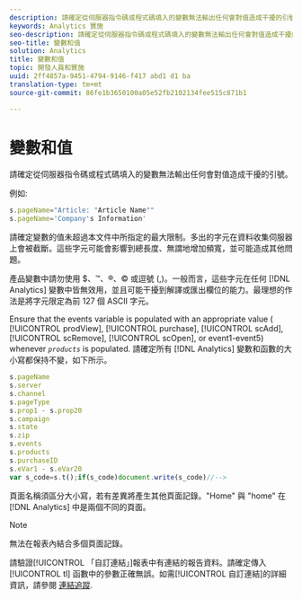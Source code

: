 ```yaml
---
description: 請確定從伺服器指令碼或程式碼填入的變數無法輸出任何會對值造成干擾的引號。
keywords: Analytics 實施
seo-description: 請確定從伺服器指令碼或程式碼填入的變數無法輸出任何會對值造成干擾的引號。
seo-title: 變數和值
solution: Analytics
title: 變數和值
topic: 開發人員和實施
uuid: 2ff4857a-9451-4794-9146-f417 abd1 d1 ba
translation-type: tm+mt
source-git-commit: 86fe1b3650100a05e52fb2102134fee515c871b1

---
```



# 變數和值

請確定從伺服器指令碼或程式碼填入的變數無法輸出任何會對值造成干擾的引號。

例如: 

```js
s.pageName="Article: "Article Name"" 
s.pageName='Company's Information' 
```

請確定變數的值未超過本文件中所指定的最大限制。多出的字元在資料收集伺服器上會被截斷。這些字元可能會影響到總長度、無謂地增加頻寬，並可能造成其他問題。

產品變數中請勿使用 $、™、®、© 或逗號 (,)。一般而言，這些字元在任何 [!DNL Analytics] 變數中皆無效用，並且可能干擾到解譯或匯出欄位的能力。最理想的作法是將字元限定為前 127 個 ASCII 字元。

Ensure that the events variable is populated with an appropriate value ( [!UICONTROL prodView], [!UICONTROL purchase], [!UICONTROL scAdd], [!UICONTROL scRemove], [!UICONTROL scOpen], or event1-event5) whenever *`products`* is populated. 請確定所有 [!DNL Analytics] 變數和函數的大小寫都保持不變，如下所示。

```js
s.pageName 
s.server 
s.channel 
s.pageType 
s.prop1 - s.prop20 
s.campaign 
s.state 
s.zip 
s.events 
s.products 
s.purchaseID 
s.eVar1 - s.eVar20 
var s_code=s.t();if(s_code)document.write(s_code)//--> 
```

頁面名稱須區分大小寫，若有差異將產生其他頁面記錄。"Home" 與 "home" 在 [!DNL Analytics] 中是兩個不同的頁面。

>[!NOTE]
>
>無法在報表內結合多個頁面記錄。

請驗證[!UICONTROL 「自訂連結」]報表中有連結的報告資料。請確定傳入 [!UICONTROL tl] 函數中的參數正確無誤。如需[!UICONTROL 自訂連結]的詳細資訊，請參閱 [連結追蹤](../../../implement/js-implementation/function-tl.md#concept_EA13689CB8EE4F308FC89A1293046D5E).
